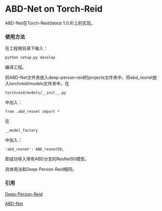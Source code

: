 # ABD-Net on Torch-Reid

ABD-Net在Torch-Reid(latest 1.0.9)上的实现。

### 使用方法

在工程根目录下输入：

    python setup.py develop
    
编译工程。
    
将ABD-Net文件夹放入deep-person-reid的projects文件夹中，将abd_resnet放入torchreid/models文件夹中，在

    torchreid/models/__init__.py
    
中加入：

    from .abd_resnet import *

在

    __model_factory

中加入：

    'abd_resnet': ABD_resnet50,

即成功导入带有ABD分支的ResNet50模型。

具体用法和Deep-Person-Reid相同。

### 引用

[Deep-Person-Reid](https://github.com/KaiyangZhou/deep-person-reid)

[ABD-Net](https://github.com/TAMU-VITA/ABD-Net)

